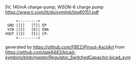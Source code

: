 5V, 140mA charge-pump, WSON-6
charge pump
https://www.ti.com/lit/ds/symlink/tps60151.pdf


	     +---------+
	 GND |[1]   [7]| EP
	 VIN |[2]   [6]| ENA
	VOUT |[3]   [5]| CP-
	     +---------+


generated by https://github.com/FBEZ/Pinout-AsciiArt from https://github.com/ask6483/kicad-symbols/blob/master/Regulator_SwitchedCapacitor.kicad_sym